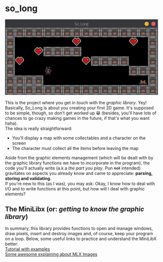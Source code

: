 # so_long  
![so-long-gif](https://github.com/Leticia-Franca/so_long/blob/main/img_files/so_long3.gif)

This is the project where you get in touch with the *graphic library*. Yey!  
Basically, So_Long is about you creating your first 2D game. It's supposed to be simple, though, so don't get worked up 😁 (besides, you'll have lots of chances to go crazy making games in the future, if that's what you want haha).  
The idea is really straightforward:  
- You'll display a map with some collectables and a character on the screen  
- The character must collect all the items before leaving the map  
  
Aside from the graphic elements management (which will be dealt with by the graphic library functions we have to incorporate in the program), the code you'll actually write (a.k.a *the part you play*. Pun ~~not~~ intended) gravitates on aspects you already know and came to appreciate: **parsing, storing and validating**.  
If you're new to this (as I was), you may ask: Okay, I know how to deal with I/O and to write functions at this point, but how will I deal with graphic elements?  

## The MiniLibx (or: *getting to know the graphic library*)  

In summary, this library provides functions to open and manage windows, draw pixels, insert and destroy images and, of course, keep your program on a loop. Below, some useful links to practice and understand the MiniLibX better:  
[Tutorial with examples](https://gontjarow.github.io/MiniLibX/)  
[Some awesome explaining about MLX Images](https://github.com/keuhdall/images_example)  

